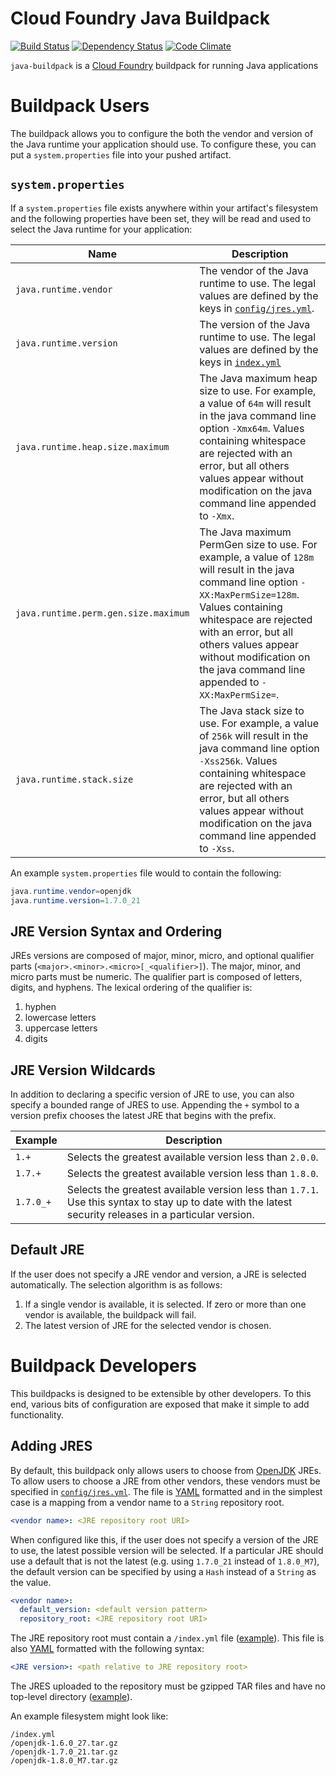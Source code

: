 # Cloud Foundry Java Buildpack
[![Build Status](https://travis-ci.org/cloudfoundry/java-buildpack.png?branch=master)](https://travis-ci.org/cloudfoundry/java-buildpack)
[![Dependency Status](https://gemnasium.com/cloudfoundry/java-buildpack.png)](http://gemnasium.com/cloudfoundry/java-buildpack)
[![Code Climate](https://codeclimate.com/github/cloudfoundry/java-buildpack.png)](https://codeclimate.com/github/cloudfoundry/java-buildpack)

`java-buildpack` is a [Cloud Foundry][cf] buildpack for running Java applications

[cf]: http://www.cloudfoundry.com

# Buildpack Users
The buildpack allows you to configure the both the vendor and version of the Java runtime your application should use.  To configure these, you can put a `system.properties` file into your pushed artifact.

## `system.properties`
If a `system.properties` file exists anywhere within your artifact's filesystem and the following properties have been set, they will be read and used to select the Java runtime for your application:

| Name | Description
| ---- | -----------
| `java.runtime.vendor` | The vendor of the Java runtime to use.  The legal values are defined by the keys in [`config/jres.yml`][jres_yml].
| `java.runtime.version` | The version of the Java runtime to use.  The legal values are defined by the keys in [`index.yml`][index_yml]
| `java.runtime.heap.size.maximum` | The Java maximum heap size to use. For example, a value of `64m` will result in the java command line option `-Xmx64m`. Values containing whitespace are rejected with an error, but all others values appear without modification on the java command line appended to `-Xmx`.
| `java.runtime.perm.gen.size.maximum` | The Java maximum PermGen size to use. For example, a value of `128m` will result in the java command line option `-XX:MaxPermSize=128m`. Values containing whitespace are rejected with an error, but all others values appear without modification on the java command line appended to `-XX:MaxPermSize=`.
| `java.runtime.stack.size` | The Java stack size to use. For example, a value of `256k` will result in the java command line option `-Xss256k`. Values containing whitespace are rejected with an error, but all others values appear without modification on the java command line appended to `-Xss`.

An example `system.properties` file would to contain the following:
```java
java.runtime.vendor=openjdk
java.runtime.version=1.7.0_21
```
## JRE Version Syntax and Ordering
JREs versions are composed of major, minor, micro, and optional qualifier parts (`<major>.<minor>.<micro>[_<qualifier>]`).  The major, minor, and micro parts must be numeric.  The qualifier part is composed of letters, digits, and hyphens.  The lexical ordering of the qualifier is:

1. hyphen
2. lowercase letters
3. uppercase letters
4. digits

## JRE Version Wildcards
In addition to declaring a specific version of JRE to use, you can also specify a bounded range of JRES to use.  Appending the `+` symbol to a version prefix chooses the latest JRE that begins with the prefix.

| Example | Description
| ------- | -----------
| `1.+`   	| Selects the greatest available version less than `2.0.0`.
| `1.7.+` 	| Selects the greatest available version less than `1.8.0`.
| `1.7.0_+` | Selects the greatest available version less than `1.7.1`. Use this syntax to stay up to date with the latest security releases in a particular version.

## Default JRE
If the user does not specify a JRE vendor and version, a JRE is selected automatically.  The selection algorithm is as follows:

1. If a single vendor is available, it is selected.  If zero or more than one vendor is available, the buildpack will fail.
2. The latest version of JRE for the selected vendor is chosen.

[jres_yml]: config/jres.yml
[index_yml]: http://jres.gopivotal.com.s3.amazonaws.com/lucid/x86_64/openjdk/index.yml


# Buildpack Developers
This buildpacks is designed to be extensible by other developers.  To this end, various bits of configuration are exposed that make it simple to add functionality.

## Adding JRES
By default, this buildpack only allows users to choose from [OpenJDK][openjdk] JREs.  To allow users to choose a JRE from other vendors, these vendors must be specified in [`config/jres.yml`][jres_yml].  The file is [YAML][yaml] formatted  and in the simplest case is a mapping from a vendor name to a `String` repository root.

```yaml
<vendor name>: <JRE repository root URI>
```

When configured like this, if the user does not specify a version of the JRE to use, the latest possible version will be selected.  If a particular JRE should use a default that is not the latest (e.g. using `1.7.0_21` instead of `1.8.0_M7`), the default version can be specified by using a `Hash` instead of a `String` as the value.

```yaml
<vendor name>:
  default_version: <default version pattern>
  repository_root: <JRE repository root URI>
```

The JRE repository root must contain a `/index.yml` file ([example][index_yml]).  This file is also [YAML][yaml] formatted with the following syntax:

```yaml
<JRE version>: <path relative to JRE repository root>
```

The JRES uploaded to the repository must be gzipped TAR files and have no top-level directory ([example][example_jre]).

An example filesystem might look like:

```plain
/index.yml
/openjdk-1.6.0_27.tar.gz
/openjdk-1.7.0_21.tar.gz
/openjdk-1.8.0_M7.tar.gz
```

[openjdk]: http://openjdk.java.net
[yaml]: http://www.yaml.org
[example_jre]: http://jres.gopivotal.com.s3.amazonaws.com/lucid/x86_64/openjdk/openjdk-1.8.0_M7.tar.gz
